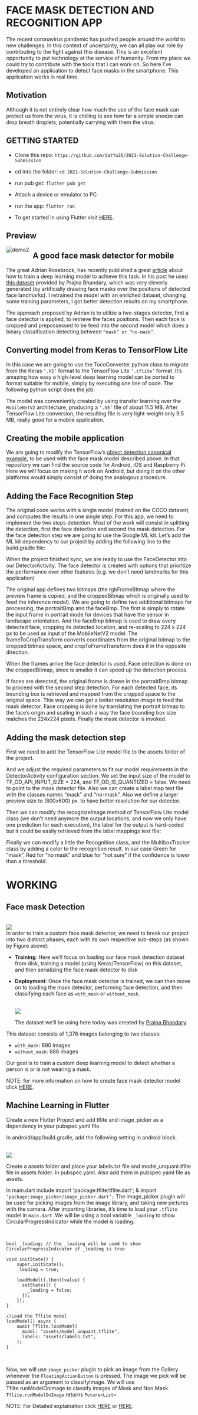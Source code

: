 # FACE MASK DETECTION AND RECOGNITION APP

The recent coronavirus pandemic has pushed people around the world to new challenges. In this context of uncertainty, we can all play our role by contributing to the fight against this disease. This is an excellent opportunity to put technology at the service of humanity. From my place we could try to contribute with the tools that I can work on. So here I’ve developed an application to detect face masks in the smartphone. This application works in real time.

## Motivation

Although it is not entirely clear how much the use of the face mask can protect us from the virus, it is chilling to see how far a simple sneeze can drop breath droplets, potentially carrying with them the virus.

## GETTING STARTED

- Clone this repo: `https://github.com/SatYu26/2021-Solution-Challenge-Submission`

- cd into the folder: `cd 2021-Solution-Challenge-Submission`

- run pub get: `flutter pub get`

- Attach a device or emulator to PC

- run the app: `flutter run`

- To get started in using Flutter visit <a href="https://flutter.dev/docs/get-started/install">HERE</a>.

## Preview


<img src="./Demo/Showcase.gif"
     alt="demo2"
     style="float: left; margin-right: 10px;" />


## A good face mask detector for mobile

The great Adrian Rosebrock, has recently published a great <a href="https://www.pyimagesearch.com/2020/05/04/covid-19-face-mask-detector-with-opencv-keras-tensorflow-and-deep-learning/">article</a> about how to train a deep learning model to achieve this task. In his post he used <a href="https://github.com/prajnasb/observations">this dataset</a> provided by Prajna Bhandary, which was very cleverly generated (by artificially drawing face masks over the positions of detected face landmarks).
I retrained the model with an enriched dataset, changing some training parameters, I got better detection results on my smartphone.

The approach proposed by Adrian is to utilize a two-stages detector, first a face detector is applied, to retrieve the faces positions. Then each face is cropped and prepossessed to be feed into the second model which does a binary classification detecting between `“mask” or “no-mask”`.

## Converting model from Keras to TensorFlow Lite

In this case we are going to use the TocoConverter python class to migrate from the Keras `‘.h5’` format to the TensorFlow Lite `‘.tflite’` format.
It’s amazing how easy a high-level deep learning model can be ported to format suitable for mobile, simply by executing one line of code. The following python script does the job:

The model was conveniently created by using transfer learning over the `MobileNetV2` architecture, producing a `‘.h5’` file of about 11.5 MB. After TensorFlow Lite conversion, the resulting file is very light-weight only 9.5 MB, really good for a mobile application.

## Creating the mobile application

We are going to modify the TensorFlow’s <a href="https://github.com/tensorflow/examples/tree/master/lite/examples/object_detection">object detection canonical example</a>, to be used with the face mask model described above. In that repository we can find the source code for Android, iOS and Raspberry Pi. Here we will focus on making it work on Android, but doing it on the other platforms would simply consist of doing the analogous procedure.

## Adding the Face Recognition Step

The original code works with a single model (trained on the COCO dataset) and computes the results in one single step. For this app, we need to implement the two steps detection. Most of the work will consist in splitting the detection, first the face detection and second the mask detection. For the face detection step we are going to use the Google ML kit.
Let’s add the ML kit dependency to our project by adding the following line to the build.gradle file:

When the project finished sync, we are ready to use the FaceDetector into our DetectorActivity. The face detector is created with options that prioritize the performance over other features (e.g. we don’t need landmarks for this application)

The original app defines two bitmaps (the rgbFrameBitmap where the preview frame is copied, and the croppedBitmap which is originally used to feed the inference model). We are going to define two additional bitmaps for processing, the portraitBmp and the faceBmp. The first is simply to rotate the input frame in portrait mode for devices that have the sensor in landscape orientation. And the faceBmp bitmap is used to draw every detected face, cropping its detected location, and re-scaling to 224 x 224 px to be used as input of the MobileNetV2 model. The frameToCropTransform converts coordinates from the original bitmap to the cropped bitmap space, and cropToFrameTransform does it in the opposite direction.

When the frames arrive the face detector is used. Face detection is done on the croppedBitmap, since is smaller it can speed up the detection process.

If faces are detected, the original frame is drawn in the portraitBmp bitmap to proceed with the second step detection. For each detected face, its bounding box is retrieved and mapped from the cropped space to the original space. This way we can get a better resolution image to feed the mask detector. Face cropping is done by translating the portrait bitmap to the face’s origin and scaling in such a way the face bounding box size matches the 224x224 pixels. Finally the mask detector is invoked.

## Adding the mask detection step

First we need to add the TensorFlow Lite model file to the assets folder of the project.

And we adjust the required parameters to fit our model requirements in the DetectorActivity configuration section. We set the input size of the model to TF_OD_API_INPUT_SIZE = 224, and TF_OD_IS_QUANTIZED = false. We need to point to the mask detector file. Also we can create a label map text file with the classes names “mask” and “no-mask”. Also we define a larger preview size to (800x600) px. to have better resolution for our detector.

Then we can modify the recognizeImage method of TensorFlow Lite model class (we don’t need anymore the output locations, and now we only have one prediction for each execution), the label for the output is hard-coded but it could be easily retrieved from the label mappings text file:

Finally we can modify a little the Recognition class, and the MultiboxTracker class by adding a color to the recognition result. In our case Green for “mask”, Red for “no mask” and blue for “not sure” if the confidence is lower than a threshold.

# WORKING

## Face mask Detection

<br>
<img src="https://www.pyimagesearch.com/wp-content/uploads/2020/04/face_mask_detection_phases.png">
<br>
In order to train a custom face mask detector, we need to break our project into two distinct phases, each with its own respective sub-steps (as shown by Figure above):

- <b>Training</b>: Here we’ll focus on loading our face mask detection dataset from disk, training a model (using Keras/TensorFlow) on this dataset, and then serializing the face mask detector to disk
- <b>Deployment</b>: Once the face mask detector is trained, we can then move on to loading the mask detector, performing face detection, and then classifying each face as `with_mask` or `without_mask`.

  <br>

  <img src="https://www.pyimagesearch.com/wp-content/uploads/2020/04/face_mask_detection_dataset.jpg">

  <br>

  The dataset we’ll be using here today was created by <a href="https://www.linkedin.com/feed/update/urn%3Ali%3Aactivity%3A6655711815361761280/">Prajna Bhandary</a>.

This dataset consists of 1,376 images belonging to two classes:

- `with_mask`: 690 images
- `without_mask`: 686 images

Our goal is to train a custom deep learning model to detect whether a person is or is not wearing a mask.

NOTE: for more information on how to create face mask detector model click <a href="https://www.pyimagesearch.com/2020/05/04/covid-19-face-mask-detector-with-opencv-keras-tensorflow-and-deep-learning/">HERE</a>.

## Machine Learning in Flutter

Create a new Flutter Project and add tflite and image_picker as a dependency in your pubspec.yaml file.

In android/app/build.gradle, add the following setting in android block.

<br>

<img src="https://miro.medium.com/max/318/1*XLlgkfmxhXnkZf2JRcHmdA.png">

<br>

Create a assets folder and place your labels.txt file and model_unquant.tflite file in assets folder. In pubspec.yaml. Also add them in pubspec.yaml file as assets.

In main.dart include import 'package:tflite/tflite.dart'; & import `‘package:image_picker/image_picker.dart’;`
The image_picker plugin will be used for picking images from the image library, and taking new pictures with the camera.
After importing libraries, it’s time to load your `.tflite` model in `main.dart` .We will be using a bool variable `_loading` to show CircularProgressIndicator while the model is loading.

<br>

```
bool _loading; // the _loading will be used to show CircularProgressIndicator if _loading is true

void initState() {
    super.initState();
    _loading = true;

    loadModel().then((value) {
      setState(() {
        _loading = false;
      });
    });
}

//Load the Tflite model
loadModel() async {
    await Tflite.loadModel(
      model: "assets/model_unquant.tflite",
      labels: "assets/labels.txt",
    );
}

```

<br>

Now, we will use `image_picker` plugin to pick an image from the Gallery whenever the `FloatingActionButton` is pressed. The image we pick will be passed as an argument to classifyImage. We will use Tflite.runModelOnImage to classify images of Mask and Non Mask.
`Tflite.runModelOnImage` returns `Future<List>`

NOTE: For Detailed explaination click <a href="https://medium.com/analytics-vidhya/machine-learning-for-flutter-developers-db15c23e3a60">HERE</a> or <a href="https://blog.usejournal.com/real-time-object-detection-in-flutter-b31c7ff9ef96">HERE</a>.
